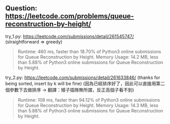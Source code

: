 Question: https://leetcode.com/problems/queue-reconstruction-by-height/
---
try_1.py: https://leetcode.com/submissions/detail/261545747/
(straightforward => greedy)

> Runtime: 460 ms, faster than 18.70% of Python3 online submissions for Queue Reconstruction by Height.
> Memory Usage: 14.2 MB, less than 5.88% of Python3 online submissions for Queue Reconstruction by Height.

try_2.py: https://leetcode.com/submissions/detail/261633846/
(thanks for being sorted, insert by k will be fine)
(因為已經排序好了，因此可以直接用第二個參數下去做排序 -> 翻譯：矮子插隊無所謂，反正高個子看不到)

> Runtime: 108 ms, faster than 94.12% of Python3 online submissions for Queue Reconstruction by Height.
> Memory Usage: 14.3 MB, less than 5.88% of Python3 online submissions for Queue Reconstruction by Height.
